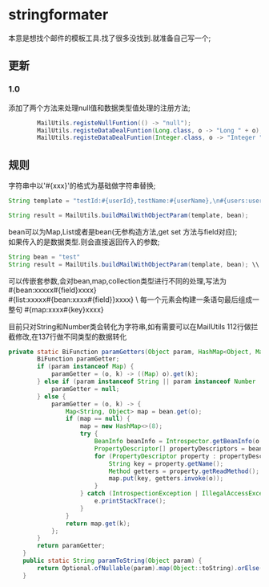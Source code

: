 # stringformater
本意是想找个邮件的模板工具.找了很多没找到.就准备自己写一个;
## 更新
### 1.0
添加了两个方法来处理null值和数据类型值处理的注册方法;  
```java
        MailUtils.registeNullFuntion(() -> "null");
        MailUtils.registeDataDealFuntion(Long.class, o -> "Long " + o);
        MailUtils.registeDataDealFuntion(Integer.class, o -> "Integer " + o);
```

## 规则
字符串中以'#{xxx}'的格式为基础做字符串替换;  
```java
String template = "testId:#{userId},testName:#{userName},\n#{users:users.userName:#{userName}\n#{user:user.userName#{userName}}}";

String result = MailUtils.buildMailWithObjectParam(template, bean);
```
bean可以为Map,List或者是bean(无参构造方法,get set 方法与field对应);  
如果传入的是数据类型.则会直接返回传入的参数;
``` java
String bean = "test"
String result = MailUtils.buildMailWithObjectParam(template, bean); \\ result="test"
```
可以传嵌套参数,会对bean,map,collection类型进行不同的处理,写法为  
#{bean:xxxxx#{field}xxxx}  
#{list:xxxxx#{bean:xxxx#{field}}xxxx} \\ 每一个元素会构建一条语句最后组成一整句
#{map:xxxx#{key}xxxx}

目前只对String和Number类会转化为字符串,如有需要可以在MailUtils 112行做拦截修改,在137行做不同类型的数据转化
``` java
private static BiFunction paramGetters(Object param, HashMap<Object, Map<String, Object>> bean) {
        BiFunction paramGetter;
        if (param instanceof Map) {
            paramGetter = (o, k) -> ((Map) o).get(k);
        } else if (param instanceof String || param instanceof Number || param == null) {  \\在这个地方添加放行类型
            paramGetter = null;
        } else {
            paramGetter = (o, k) -> {
                Map<String, Object> map = bean.get(o);
                if (map == null) {
                    map = new HashMap<>(8);
                    try {
                        BeanInfo beanInfo = Introspector.getBeanInfo(o.getClass());
                        PropertyDescriptor[] propertyDescriptors = beanInfo.getPropertyDescriptors();
                        for (PropertyDescriptor property : propertyDescriptors) {
                            String key = property.getName();
                            Method getters = property.getReadMethod();
                            map.put(key, getters.invoke(o));
                        }
                    } catch (IntrospectionException | IllegalAccessException | InvocationTargetException e) {
                        e.printStackTrace();
                    }
                }
                return map.get(k);
            };
        }
        return paramGetter;
    }
    public static String paramToString(Object param) {
        return Optional.ofNullable(param).map(Object::toString).orElse(""); \\ 在这个地方加转化方法
    }
   ```
